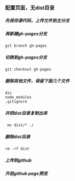 ### 配置页面，无dist目录
##### 先保存源代码，上传文件到主分支
##### 再新建gh-pages分支
```
git branch gh-pages
```
##### 切换到gh-pages分支
```
git checkout gh-pages
```
##### 删除其他文件，保留下面几个文件
```
dis
node_modules
.gitignore
```
##### 并把dist目录复制出来
```
 mv dist/* ./
```
##### 删除dist目录
```
rm -rf dist
```
##### 上传到github
##### 开启github page预览